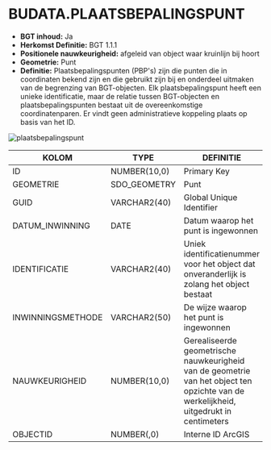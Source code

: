 ﻿# BUDATA.PLAATSBEPALINGSPUNT


* __BGT inhoud:__ Ja
* __Herkomst Definitie:__ BGT 1.1.1
* __Positionele nauwkeurigheid:__ afgeleid van object waar kruinlijn bij hoort
* __Geometrie:__ Punt
* __Definitie:__ Plaatsbepalingspunten (PBP's) zijn die punten die in coordinaten bekend zijn en die gebruikt zijn bij en onderdeel uitmaken van de begrenzing van BGT-objecten.
Elk plaatsbepalingspunt heeft een unieke identificatie, maar de relatie tussen BGT-objecten en plaatsbepalingspunten bestaat uit de overeenkomstige coordinatenparen.
Er vindt geen administratieve koppeling plaats op basis van het ID. 

![plaatsbepalingspunt](objectbladen\1_Algemeen\plaatsbepalingspunt.png)


|KOLOM                           	|TYPE          	|DEFINITIE|
|------                          	|----          	|-----    |
|ID                              	|NUMBER(10,0)  	|Primary Key|
|GEOMETRIE                       	|SDO_GEOMETRY  	|Punt|
|GUID                            	|VARCHAR2(40)  	|Global Unique Identifier|
|DATUM_INWINNING                 	|DATE          	|Datum waarop het punt is ingewonnen|
|IDENTIFICATIE                   	|VARCHAR2(40)  	|Uniek identificatienummer voor het object dat onveranderlijk is zolang het object bestaat|
|INWINNINGSMETHODE               	|VARCHAR2(50)  	|De wijze waarop het punt is ingewonnen|
|NAUWKEURIGHEID                  	|NUMBER(10,0)  	|Gerealiseerde geometrische nauwkeurigheid van de geometrie van het object ten opzichte van de werkelijkheid, uitgedrukt in centimeters|
|OBJECTID                        	|NUMBER(,0)    	|Interne ID ArcGIS|




